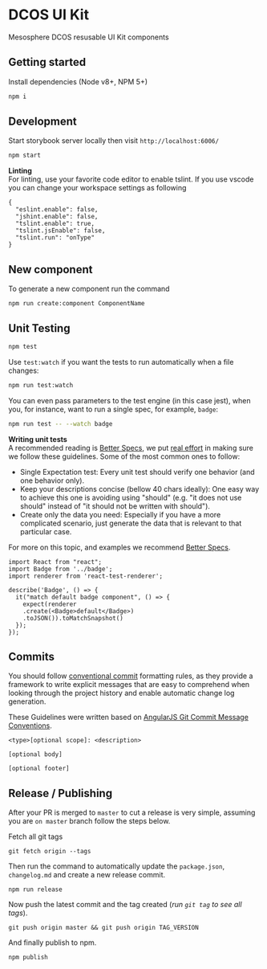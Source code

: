 # DCOS UI Kit

Mesosphere DCOS resusable UI Kit components

## Getting started

Install dependencies (Node v8+, NPM 5+)
```bash
npm i
```

## Development

Start storybook server locally then visit `http://localhost:6006/`
```bash
npm start
```

**Linting** <br>
For linting, use your favorite code editor to enable tslint.
If you use vscode you can change your workspace settings as following
```
{
  "eslint.enable": false,
  "jshint.enable": false,
  "tslint.enable": true,
  "tslint.jsEnable": false,
  "tslint.run": "onType"
}
```

## New component

To generate a new component run the command
```
npm run create:component ComponentName
```

## Unit Testing

```sh
npm test
```

Use `test:watch` if you want the tests to run automatically when a file changes:

```sh
npm run test:watch
```

You can even pass parameters to the test engine (in this case jest), when you,
for instance, want to run a single spec, for example, `badge`:

```sh
npm run test -- --watch badge
```

**Writing unit tests** <br>
A recommended reading is [Better Specs](http://www.betterspecs.org/), we put
[real effort](https://github.com/dcos/dcos-ui/pull/2524) in making sure we
follow these guidelines. Some of the most common ones to follow:

- Single Expectation test: Every unit test should verify one behavior (and one behavior only).
- Keep your descriptions concise (bellow 40 chars ideally): One easy way to achieve this one is avoiding using "should" (e.g. "it does not use should"  instead of "it should not be written with should").
- Create only the data you need: Especially if you have a more complicated scenario, just generate the data that is relevant to that particular case.

For more on this topic, and examples we recommend
[Better Specs](http://www.betterspecs.org/).

```
import React from "react";
import Badge from '../badge';
import renderer from 'react-test-renderer';

describe('Badge', () => {
  it("match default badge component", () => {
    expect(renderer
    .create(<Badge>default</Badge>)
    .toJSON()).toMatchSnapshot()
  });
});
```

## Commits
You should follow [conventional commit](https://conventionalcommits.org/) formatting rules, as they provide a framework to write explicit messages that are easy to comprehend when looking through the project history and enable automatic change log generation.

These Guidelines were written based on [AngularJS Git Commit Message Conventions](https://github.com/angular/angular/blob/master/CONTRIBUTING.md#-commit-message-guidelines).


```
<type>[optional scope]: <description>

[optional body]

[optional footer]
```

## Release / Publishing

After your PR is merged to `master` to cut a release is very simple, assuming you are `on master` branch follow the steps below.

Fetch all git tags
```
git fetch origin --tags
```

Then run the command to automatically update the `package.json`, `changelog.md` and create a new release commit.
```
npm run release
```

Now push the latest commit and the tag created (_run `git tag` to see all tags_).
```
git push origin master && git push origin TAG_VERSION
```

And finally publish to npm.
```
npm publish
```






